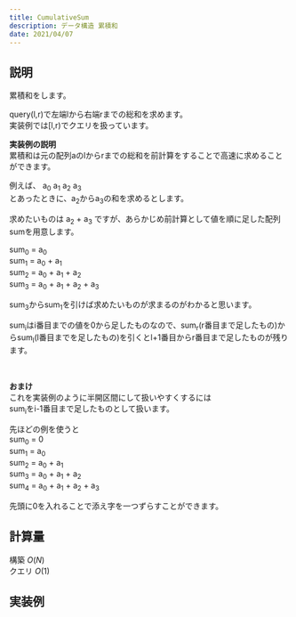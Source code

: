 ```yaml
---
title: CumulativeSum
description: データ構造 累積和
date: 2021/04/07
---
```


## 説明
累積和をします。

query(l,r)で左端lから右端rまでの総和を求めます。  
実装例では[l,r)でクエリを扱っています。

**実装例の説明**  
累積和は元の配列aのlからrまでの総和を前計算をすることで高速に求めることができます。  

例えば、
a<sub>0</sub> a<sub>1</sub> a<sub>2</sub> a<sub>3</sub>  
とあったときに、a<sub>2</sub>からa<sub>3</sub>の和を求めるとします。

求めたいものは a<sub>2</sub> + a<sub>3</sub> ですが、あらかじめ前計算として値を順に足した配列sumを用意します。

sum<sub>0</sub> = a<sub>0</sub>  
sum<sub>1</sub> = a<sub>0</sub> + a<sub>1</sub>  
sum<sub>2</sub> = a<sub>0</sub> + a<sub>1</sub> + a<sub>2</sub>  
sum<sub>3</sub> = a<sub>0</sub> + a<sub>1</sub> + a<sub>2</sub>  + a<sub>3</sub>

sum<sub>3</sub>からsum<sub>1</sub>を引けば求めたいものが求まるのがわかると思います。

sum<sub>i</sub>はi番目までの値を0から足したものなので、sum<sub>r</sub>(r番目まで足したもの)からsum<sub>l</sub>(l番目までを足したもの)を引くとl+1番目からr番目まで足したものが残ります。

<br>

**おまけ**  
これを実装例のように半開区間にして扱いやすくするには  
sum<sub>i</sub>をi-1番目まで足したものとして扱います。

先ほどの例を使うと  
sum<sub>0</sub> = 0  
sum<sub>1</sub> = a<sub>0</sub>  
sum<sub>2</sub> = a<sub>0</sub> + a<sub>1</sub>  
sum<sub>3</sub> = a<sub>0</sub> + a<sub>1</sub> + a<sub>2</sub>  
sum<sub>4</sub> = a<sub>0</sub> + a<sub>1</sub> + a<sub>2</sub>  + a<sub>3</sub>

先頭に0を入れることで添え字を一つずらすことができます。

## 計算量
構築 $O(N)$  
クエリ $O(1)$

## 実装例

```cpp import=/assets/Library/data-structure/cumulativesum.cpp
```

